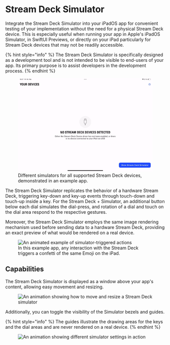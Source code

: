 # Stream Deck Simulator
Integrate the Stream Deck Simulator into your iPadOS app for convenient testing of your implementation without the need for a physical Stream Deck device. This is especially useful when running your app in Apple's iPadOS Simulator, in SwiftUI Previews, or directly on your iPad particularly for Stream Deck devices that may not be readily accessible.

{% hint style="info" %}
The Stream Deck Simulator is specifically designed as a development tool and is not intended to be visible to end-users of your app. Its primary purpose is to assist developers in the development process.
{% endhint %}

<figure>
    <img alt="An animated example of different Stream Deck simulators" src="_images/simulator_devices.gif">
    <figcaption>Different simulators for all supported Stream Deck devices, demonstrated in an example app.</figcaption>
</figure>

The Stream Deck Simulator replicates the behavior of a hardware Stream Deck, triggering key-down and key-up events through touch-down and touch-up inside a key. For the Stream Deck + Simulator, an additional button below each dial simulates the dial-press, and rotation of a dial and touch on the dial area respond to the respective gestures.

Moreover, the Stream Deck Simulator employs the same image rendering mechanism used before sending data to a hardware Stream Deck, providing an exact preview of what would be rendered on a real device.

<figure>
    <img alt="An animated example of simulator-triggered actions" src="_images/simulator_events.gif">
    <figcaption>In this example app, any interaction with the Stream Deck triggers a confetti of the same Emoji on the iPad.</figcaption>
</figure>

## Capabilities

The Stream Deck Simulator is displayed as a window above your app's content, allowing easy movement and resizing.

<figure>
    <img alt="An animation showing how to move and resize a Stream Deck simulator" src="_images/simulator_size_position.gif">
</figure>

Additionally, you can toggle the visibility of the Simulator bezels and guides.

{% hint style="info" %}
The guides illustrate the drawing areas for the keys and the dial areas and are never rendered on a real device.
{% endhint %}

<figure>
    <img alt="An animation showing different simulator settings in action" src="_images/simulator_options.gif">
</figure>
